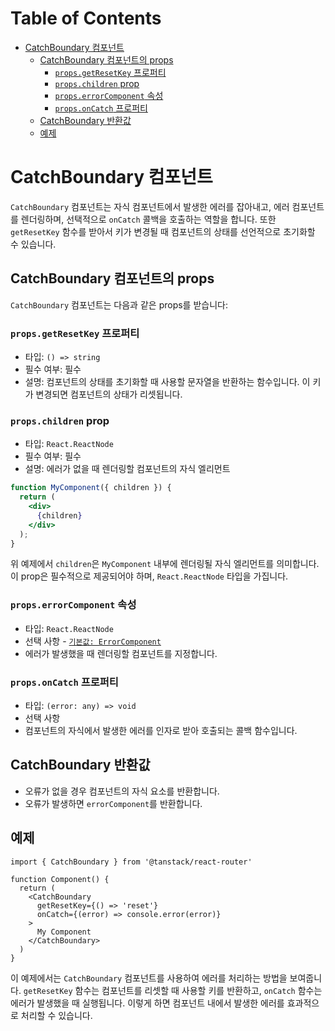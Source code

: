 # Table of Contents

- [CatchBoundary 컴포넌트](#catchboundary-컴포넌트)
  - [CatchBoundary 컴포넌트의 props](#catchboundary-컴포넌트의-props)
    - [`props.getResetKey` 프로퍼티](#propsgetresetkey-프로퍼티)
    - [`props.children` prop](#propschildren-prop)
    - [`props.errorComponent` 속성](#propserrorcomponent-속성)
    - [`props.onCatch` 프로퍼티](#propsoncatch-프로퍼티)
  - [CatchBoundary 반환값](#catchboundary-반환값)
  - [예제](#예제)

# CatchBoundary 컴포넌트

`CatchBoundary` 컴포넌트는 자식 컴포넌트에서 발생한 에러를 잡아내고, 에러 컴포넌트를 렌더링하며, 선택적으로 `onCatch` 콜백을 호출하는 역할을 합니다. 또한 `getResetKey` 함수를 받아서 키가 변경될 때 컴포넌트의 상태를 선언적으로 초기화할 수 있습니다.


## CatchBoundary 컴포넌트의 props

`CatchBoundary` 컴포넌트는 다음과 같은 props를 받습니다:


### `props.getResetKey` 프로퍼티

- 타입: `() => string`
- 필수 여부: 필수
- 설명: 컴포넌트의 상태를 초기화할 때 사용할 문자열을 반환하는 함수입니다. 이 키가 변경되면 컴포넌트의 상태가 리셋됩니다.


### `props.children` prop

- 타입: `React.ReactNode`
- 필수 여부: 필수
- 설명: 에러가 없을 때 렌더링할 컴포넌트의 자식 엘리먼트

```jsx
function MyComponent({ children }) {
  return (
    <div>
      {children}
    </div>
  );
}
```

위 예제에서 `children`은 `MyComponent` 내부에 렌더링될 자식 엘리먼트를 의미합니다. 이 prop은 필수적으로 제공되어야 하며, `React.ReactNode` 타입을 가집니다.


### `props.errorComponent` 속성

- 타입: `React.ReactNode`
- 선택 사항 - [`기본값: ErrorComponent`](./errorComponentComponent.md)
- 에러가 발생했을 때 렌더링할 컴포넌트를 지정합니다.


### `props.onCatch` 프로퍼티

- 타입: `(error: any) => void`
- 선택 사항
- 컴포넌트의 자식에서 발생한 에러를 인자로 받아 호출되는 콜백 함수입니다.


## CatchBoundary 반환값

- 오류가 없을 경우 컴포넌트의 자식 요소를 반환합니다.
- 오류가 발생하면 `errorComponent`를 반환합니다.


## 예제

```tsx
import { CatchBoundary } from '@tanstack/react-router'

function Component() {
  return (
    <CatchBoundary
      getResetKey={() => 'reset'}
      onCatch={(error) => console.error(error)}
    >
      My Component
    </CatchBoundary>
  )
}
```

이 예제에서는 `CatchBoundary` 컴포넌트를 사용하여 에러를 처리하는 방법을 보여줍니다. `getResetKey` 함수는 컴포넌트를 리셋할 때 사용할 키를 반환하고, `onCatch` 함수는 에러가 발생했을 때 실행됩니다. 이렇게 하면 컴포넌트 내에서 발생한 에러를 효과적으로 처리할 수 있습니다.


